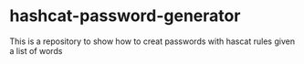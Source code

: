 # hashcat-password-generator
This is a repository to show how to creat passwords with hascat rules given a list of words
